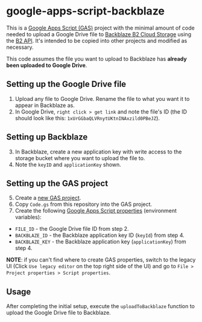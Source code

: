 # google-apps-script-backblaze

This is a [Google Apps Script (GAS)](https://developers.google.com/apps-script) project with the minimal amount of code needed to upload a Google Drive file to [Backblaze B2 Cloud Storage](https://www.backblaze.com/b2/cloud-storage.html) using the [B2 API](https://www.backblaze.com/b2/docs/). It's intended to be copied into other projects and modified as necessary. 

This code assumes the file you want to upload to Backblaze has **already been uploaded to Google Drive**.

## Setting up the Google Drive file

1. Upload any file to Google Drive. Rename the file to what you want it to appear in Backblaze as.
2. In Google Drive, `right click > get link` and note the file's ID (the ID should look like this: `1xUrGGbaQLVRnytUKtnINAxzild0PBeJZ`).

## Setting up Backblaze

3. In Backblaze, create a new application key with write access to the storage bucket where you want to upload the file to.
4. Note the `keyID` and `applicationKey` shown.

## Setting up the GAS project

5. Create a [new GAS project](https://script.new).
6. Copy `Code.gs` from this repository into the GAS project.
7. Create the following [Google Apps Script properties](https://developers.google.com/apps-script/guides/properties) (environment variables):
- `FILE_ID` - the Google Drive file ID from step 2.
- `BACKBLAZE_ID` - the Backblaze application key ID (`keyId`) from step 4.
- `BACKBLAZE_KEY` - the Backblaze application key (`applicationKey`) from step 4.

**NOTE**: if you can't find where to create GAS properties, switch to the legacy UI (Click `Use legacy editor` on the top right side of the UI) and go to `File > Project properties > Script properties`.

## Usage

After completing the initial setup, execute the `uploadToBackblaze` function to upload the Google Drive file to Backblaze.

